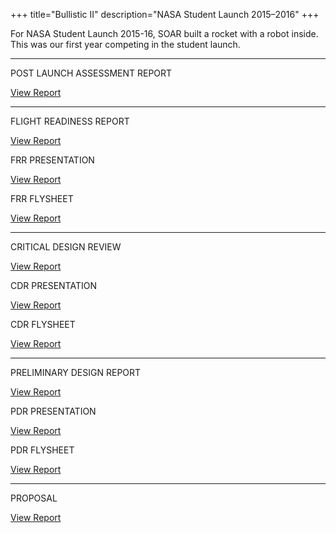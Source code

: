+++
title="Bullistic II"
description="NASA Student Launch 2015–2016"
+++

For NASA Student Launch 2015-16, SOAR built a rocket with a robot inside. This was our first year competing in the student launch.

--- 

POST LAUNCH ASSESSMENT REPORT

[View Report](/files/bullistic-ii/SOAR_NASAPostLaunchAssessmentReview.pdf)

--- 

FLIGHT READINESS REPORT

[View Report](/files/bullistic-ii/USF-SOAR-Flight-Readiness-Report.pdf)

FRR PRESENTATION

[View Report](/files/bullistic-ii/USF_SOAR_FRR_Presentation.pdf)

FRR FLYSHEET

[View Report](/files/bullistic-ii/NSL-Flysheet-2015-2016-FRR.pdf)

---

CRITICAL DESIGN REVIEW

[View Report](/files/bullistic-ii/SOAR_NSL_CDR_Final.pdf)

CDR PRESENTATION

[View Report](/files/bullistic-ii/SOAR_CDR_Presentation.pdf)

CDR FLYSHEET

[View Report](/files/bullistic-ii/SOAR-NSL-Flysheet-2015-2016-CDR.pdf)

---

PRELIMINARY DESIGN REPORT

[View Report](/files/bullistic-ii/NASAPreliminaryDesignReview_SOAR.pdf)

PDR PRESENTATION

[View Report](/files/bullistic-ii/PDR_Presentation_SOAR.pdf)

PDR FLYSHEET

[View Report](/files/bullistic-ii/NSL-Flysheet-2015-2016_SOAR.pdf)

---

PROPOSAL

[View Report](/files/bullistic-ii/SOAR_NASAStudentLaunchProposal.pdf)
